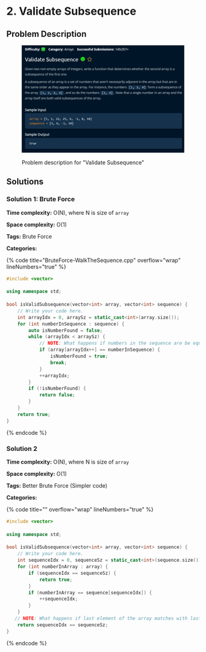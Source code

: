 # 2. Validate Subsequence

## Problem Description

<figure><img src="../../.gitbook/assets/image (4).png" alt=""><figcaption><p>Problem description for "Validate Subsequence"</p></figcaption></figure>

## Solutions

### Solution 1: Brute Force

**Time complexity:** O(N), where N is size of `array`&#x20;

**Space complexity:** O(1)

**Tags:** Brute Force

**Categories:**

{% code title="BruteForce-WalkTheSequence.cpp" overflow="wrap" lineNumbers="true" %}
```cpp
#include <vector>

using namespace std;

bool isValidSubsequence(vector<int> array, vector<int> sequence) {
    // Write your code here.
    int arrayIdx = 0, arraySz = static_cast<int>(array.size());
    for (int numberInSequence : sequence) {
        auto isNumberFound = false;
        while (arrayIdx < arraySz) {
            // NOTE: What happens if numbers in the sequence are be equal in nature? Increment arrayIdx appropriately
            if (array[arrayIdx++] == numberInSequence) {
                isNumberFound = true;
                break;
            }
            ++arrayIdx;
        }
        if (!isNumberFound) {
            return false;
        }
    }
    return true;
}

```
{% endcode %}

### Solution 2

**Time complexity:** O(N), where N is size of `array`&#x20;

**Space complexity:** O(1)

**Tags:** Better Brute Force (Simpler code)

**Categories:**

{% code title="" overflow="wrap" lineNumbers="true" %}
```cpp
#include <vector>

using namespace std;

bool isValidSubsequence(vector<int> array, vector<int> sequence) {
    // Write your code here.
    int sequenceIdx = 0, sequenceSz = static_cast<int>(sequence.size());
    for (int numberInArray : array) {
        if (sequenceIdx == sequenceSz) {
            return true;
        }
        if (numberInArray == sequence[sequenceIdx]) {
            ++sequenceIdx;
        }
    }
   // NOTE: What happens if last element of the array matches with last element of sequence? Check final return condition
    return sequenceIdx == sequenceSz;
}

```
{% endcode %}
